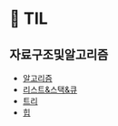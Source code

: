 # 📓 TIL
## 자료구조및알고리즘
- [알고리즘](https://github.com/h06-Cpy/TIL/blob/main/DSA/Algorithm.md)
- [리스트&스택&큐](https://github.com/h06-Cpy/TIL/blob/main/DSA/ListStackQueue.md)
- [트리](https://github.com/h06-Cpy/TIL/blob/main/DSA/tree.md)
- [힙](https://github.com/h06-Cpy/TIL/blob/main/DSA/heap.md)
